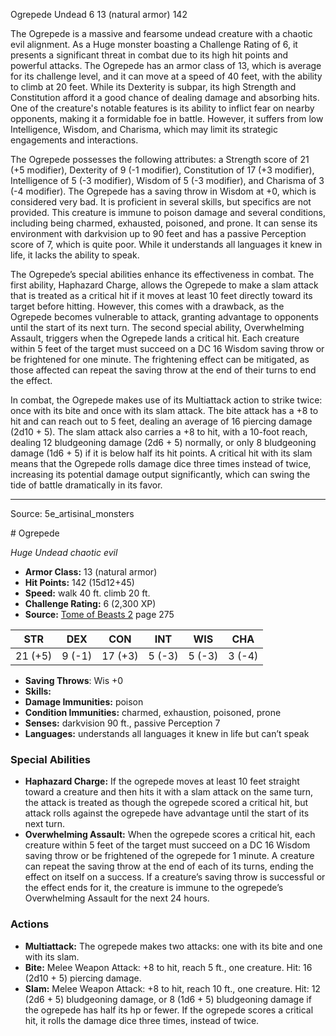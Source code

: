 <MonsterName/>Ogrepede</MonsterName>
<CreatureType/>Undead</CreatureType>
<CR/>6</CR>
<AC/>13 (natural armor)</AC>
<HP/>142</HP>
<summary>The Ogrepede is a massive and fearsome undead creature with a chaotic evil alignment. As a Huge monster boasting a Challenge Rating of 6, it presents a significant threat in combat due to its high hit points and powerful attacks. The Ogrepede has an armor class of 13, which is average for its challenge level, and it can move at a speed of 40 feet, with the ability to climb at 20 feet. While its Dexterity is subpar, its high Strength and Constitution afford it a good chance of dealing damage and absorbing hits. One of the creature's notable features is its ability to inflict fear on nearby opponents, making it a formidable foe in battle. However, it suffers from low Intelligence, Wisdom, and Charisma, which may limit its strategic engagements and interactions.</summary>

<detail>

The Ogrepede possesses the following attributes: a Strength score of 21 (+5 modifier), Dexterity of 9 (-1 modifier), Constitution of 17 (+3 modifier), Intelligence of 5 (-3 modifier), Wisdom of 5 (-3 modifier), and Charisma of 3 (-4 modifier). The Ogrepede has a saving throw in Wisdom at +0, which is considered very bad. It is proficient in several skills, but specifics are not provided. This creature is immune to poison damage and several conditions, including being charmed, exhausted, poisoned, and prone. It can sense its environment with darkvision up to 90 feet and has a passive Perception score of 7, which is quite poor. While it understands all languages it knew in life, it lacks the ability to speak.

The Ogrepede’s special abilities enhance its effectiveness in combat. The first ability, Haphazard Charge, allows the Ogrepede to make a slam attack that is treated as a critical hit if it moves at least 10 feet directly toward its target before hitting. However, this comes with a drawback, as the Ogrepede becomes vulnerable to attack, granting advantage to opponents until the start of its next turn. The second special ability, Overwhelming Assault, triggers when the Ogrepede lands a critical hit. Each creature within 5 feet of the target must succeed on a DC 16 Wisdom saving throw or be frightened for one minute. The frightening effect can be mitigated, as those affected can repeat the saving throw at the end of their turns to end the effect.

In combat, the Ogrepede makes use of its Multiattack action to strike twice: once with its bite and once with its slam attack. The bite attack has a +8 to hit and can reach out to 5 feet, dealing an average of 16 piercing damage (2d10 + 5). The slam attack also carries a +8 to hit, with a 10-foot reach, dealing 12 bludgeoning damage (2d6 + 5) normally, or only 8 bludgeoning damage (1d6 + 5) if it is below half its hit points. A critical hit with its slam means that the Ogrepede rolls damage dice three times instead of twice, increasing its potential damage output significantly, which can swing the tide of battle dramatically in its favor.</detail>



---

Source: 5e_artisinal_monsters

<statblock>
# Ogrepede

*Huge* *Undead* *chaotic evil*

- **Armor Class:** 13 (natural armor)
- **Hit Points:** 142 (15d12+45)
- **Speed:** walk 40 ft. climb 20 ft.
- **Challenge Rating:** 6 (2,300 XP)
- **Source:** [Tome of Beasts 2](https://koboldpress.com/kpstore/product/tome-of-beasts-2-for-5th-edition) page 275

| STR | DEX | CON | INT | WIS | CHA |
| --- | --- | --- | --- | --- | --- |
| 21 (+5) | 9 (-1) | 17 (+3) | 5 (-3) | 5 (-3) | 3 (-4) |

- **Saving Throws**: Wis +0
- **Skills:** 
- **Damage Immunities:** poison
- **Condition Immunities:** charmed, exhaustion, poisoned, prone
- **Senses:** darkvision 90 ft., passive Perception 7
- **Languages:** understands all languages it knew in life but can’t speak

### Special Abilities

- **Haphazard Charge:** If the ogrepede moves at least 10 feet straight toward a creature and then hits it with a slam attack on the same turn, the attack is treated as though the ogrepede scored a critical hit, but attack rolls against the ogrepede have advantage until the start of its next turn.
- **Overwhelming Assault:** When the ogrepede scores a critical hit, each creature within 5 feet of the target must succeed on a DC 16 Wisdom saving throw or be frightened of the ogrepede for 1 minute. A creature can repeat the saving throw at the end of each of its turns, ending the effect on itself on a success. If a creature’s saving throw is successful or the effect ends for it, the creature is immune to the ogrepede’s Overwhelming Assault for the next 24 hours.

### Actions

- **Multiattack:** The ogrepede makes two attacks: one with its bite and one with its slam.
- **Bite:** Melee Weapon Attack: +8 to hit, reach 5 ft., one creature. Hit: 16 (2d10 + 5) piercing damage.
- **Slam:** Melee Weapon Attack: +8 to hit, reach 10 ft., one creature. Hit: 12 (2d6 + 5) bludgeoning damage, or 8 (1d6 + 5) bludgeoning damage if the ogrepede has half its hp or fewer. If the ogrepede scores a critical hit, it rolls the damage dice three times, instead of twice.


</statblock>


